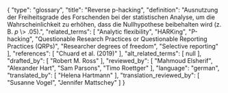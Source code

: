 {
    "type": "glossary",
    "title": "Reverse p-hacking",
    "definition": "Ausnutzung der Freiheitsgrade des Forschenden bei der statistischen Analyse, um die Wahrscheinlichkeit zu erhöhen, dass die Nullhypothese beibehalten wird (z. B. *p* \\> .05).",
    "related_terms": [
        "Analytic flexibility",
        "HARKing",
        "P-hacking",
        "Questionable Research Practices or Questionable Reporting Practices (QRPs)",
        "Researcher degrees of freedom",
        "Selective reporting"
    ],
    "references": [
        "Chuard et al. (2019)"
    ],
    "alt_related_terms": [
        null
    ],
    "drafted_by": [
        "Robert M. Ross"
    ],
    "reviewed_by": [
        "Mahmoud Elsherif",
        "Alexander Hart",
        "Sam Parsons",
        "Timo Roettger"
    ],
    "language": "german",
    "translated_by": [
        "Helena Hartmann"
    ],
    "translation_reviewed_by": [
        "Susanne Vogel",
        "Jennifer Mattschey"
    ]
}